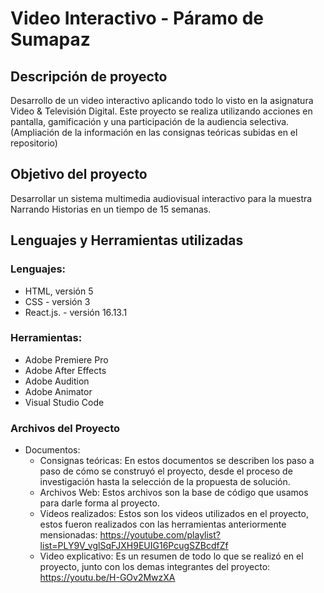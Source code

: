 # Video Interactivo - Páramo de Sumapaz

## Descripción de proyecto
Desarrollo de un video interactivo aplicando todo lo visto en la asignatura Video & Televisión Digital. Este proyecto se realiza utilizando acciones en pantalla, gamificación y una participación de la audiencia selectiva. (Ampliación de la información en las consignas teóricas subidas en el repositorio)

## Objetivo del proyecto
Desarrollar un sistema multimedia audiovisual interactivo para la muestra Narrando Historias en un tiempo de 15 semanas.

## Lenguajes y Herramientas utilizadas
### Lenguajes:
- HTML, versión 5
- CSS - versión 3
- React.js. - versión 16.13.1

### Herramientas:
- Adobe Premiere Pro
- Adobe After Effects
- Adobe Audition
- Adobe Animator
- Visual Studio Code

### Archivos del Proyecto
* Documentos:
  - Consignas teóricas: En estos documentos se describen los paso a paso de cómo se construyó el proyecto, desde el proceso de investigación hasta la selección de la propuesta de solución.
  - Archivos Web: Estos archivos son la base de código que usamos para darle forma al proyecto.
  - Videos realizados: Estos son los videos utilizados en el proyecto, estos fueron realizados con las herramientas anteriormente mensionadas: https://youtube.com/playlist?list=PLY9V_vglSqFJXH9EUIG16PcugSZBcdfZf
  - Video explicativo: Es un resumen de todo lo que se realizó en el proyecto, junto con los demas integrantes del proyecto: https://youtu.be/H-GOv2MwzXA 
